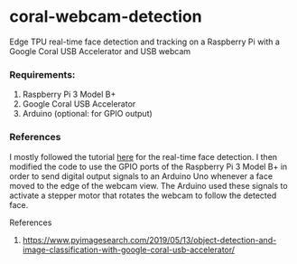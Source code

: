 # coral-webcam-detection
Edge TPU real-time face detection and tracking on a Raspberry Pi with a Google Coral USB Accelerator and USB webcam

### Requirements:
1. Raspberry Pi 3 Model B+
2. Google Coral USB Accelerator
3. Arduino (optional: for GPIO output)

### References
I mostly followed the tutorial [here](https://www.pyimagesearch.com/2019/05/13/object-detection-and-image-classification-with-google-coral-usb-accelerator/) for the real-time face detection. I then modified the code to use the GPIO ports of the Raspberry Pi 3 Model B+ in order to send digital output signals to an Arduino Uno whenever a face moved to the edge of the webcam view. The Arduino used these signals to activate a stepper motor that rotates the webcam to follow the detected face.

References
1. https://www.pyimagesearch.com/2019/05/13/object-detection-and-image-classification-with-google-coral-usb-accelerator/
